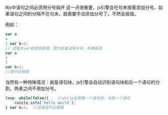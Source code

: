 #js中语句之间必须用分号隔开
这一点很重要，js引擎会在句末按需添加分号。如果语句之间的分隔不在句末，就需要手动添加分号了。不然会报错。

例如：
```javascript
var a 
=
1 var b=1;
// 这里在var处就会报错。因为前面没有分号，如果敲成
var a
=
1
var b=1;
//就不会报错
```

当然有一种特殊情况：就是语句块，js引擎会自动识别语句块和后一个语句的分割，两者之间不用加分号。
```javascript
loop: while(false){    //while后面接一个语句块，当做一个语句
    consle.info('hello world');
} var b=1;  //这里就不会报错
```